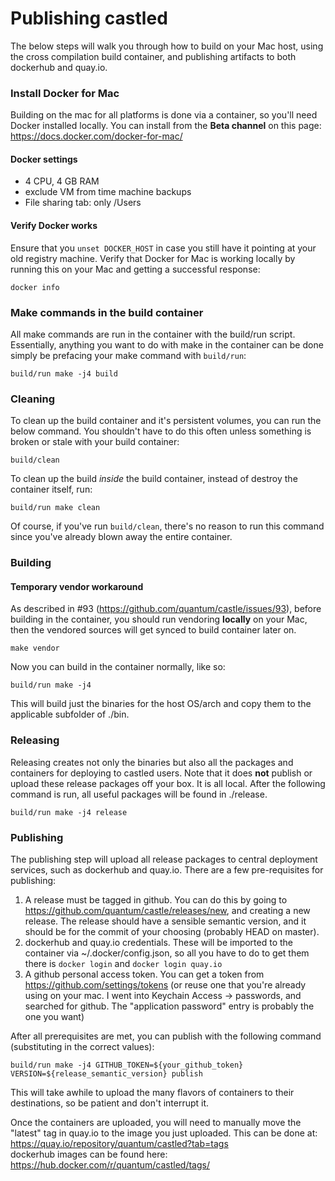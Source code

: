 # Publishing castled
The below steps will walk you through how to build on your Mac host, using the cross compilation build container, and publishing artifacts to both dockerhub and quay.io.

### Install Docker for Mac
Building on the mac for all platforms is done via a container, so you'll need Docker installed locally.  You can install from the **Beta channel** on this page:  
https://docs.docker.com/docker-for-mac/  

#### Docker settings
* 4 CPU, 4 GB RAM
* exclude VM from time machine backups
* File sharing tab: only /Users

#### Verify Docker works
Ensure that you `unset DOCKER_HOST` in case you still have it pointing at your old registry machine.  Verify that Docker for Mac is working locally by running this on your Mac and getting a successful response:
```
docker info
```

### Make commands in the build container
All make commands are run in the container with the build/run script.  Essentially, anything you want to do with make in the container can be done simply be prefacing your make command with `build/run`:
```
build/run make -j4 build
```

### Cleaning
To clean up the build container and it's persistent volumes, you can run the below command.  You shouldn't have to do this often unless something is broken or stale with your build container:
```
build/clean
```
To clean up the build *inside* the build container, instead of destroy the container itself, run:
```
build/run make clean
```
Of course, if you've run `build/clean`, there's no reason to run this command since you've already blown away the entire container.

### Building
#### Temporary vendor workaround
As described in #93 (https://github.com/quantum/castle/issues/93), before building in the container, you should run vendoring **locally** on your Mac, then the vendored sources will get synced to build container later on.
```
make vendor
```

Now you can build in the container normally, like so:
```
build/run make -j4
```
This will build just the binaries for the host OS/arch and copy them to the applicable subfolder of ./bin.

### Releasing
Releasing creates not only the binaries but also all the packages and containers for deploying to castled users.  Note that it does **not** publish or upload these release packages off your box.  It is all local.  After the following command is run, all useful packages will be found in ./release.
```
build/run make -j4 release
```

### Publishing
The publishing step will upload all release packages to central deployment services, such as dockerhub and quay.io.  There are a few pre-requisites for publishing:  
1. A release must be tagged in github.  You can do this by going to https://github.com/quantum/castle/releases/new, and creating a new release.  The release should have a sensible semantic version, and it should be for the commit of your choosing (probably HEAD on master).  
2. dockerhub and quay.io credentials.  These will be imported to the container via ~/.docker/config.json, so all you have to do to get them there is `docker login` and `docker login quay.io`  
3. A github personal access token.  You can get a token from https://github.com/settings/tokens (or reuse one that you're already using on your mac.  I went into Keychain Access -> passwords, and searched for github.  The "application password" entry is probably the one you want)  
	
After all prerequisites are met, you can publish with the following command (substituting in the correct values):
```
build/run make -j4 GITHUB_TOKEN=${your_github_token} VERSION=${release_semantic_version} publish
```
This will take awhile to upload the many flavors of containers to their destinations, so be patient and don't interrupt it.

Once the containers are uploaded, you will need to manually move the "latest" tag in quay.io to the image you just uploaded.  This can be done at:
https://quay.io/repository/quantum/castled?tab=tags  
dockerhub images can be found here: https://hub.docker.com/r/quantum/castled/tags/
